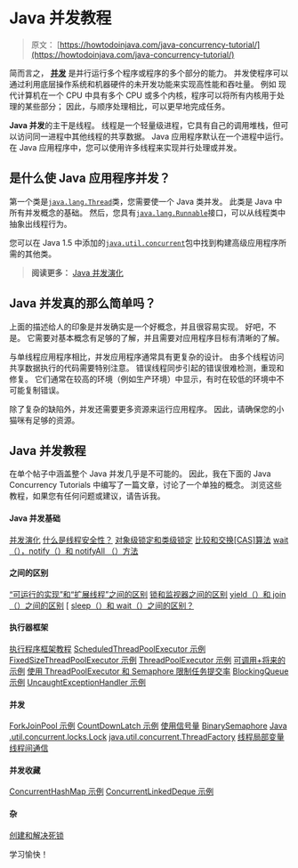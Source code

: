 # Java 并发教程

> 原文： [https://howtodoinjava.com/java-concurrency-tutorial/](https://howtodoinjava.com/java-concurrency-tutorial/)

简而言之， [**并发**](https://en.wikipedia.org/wiki/Concurrency_%28computer_science%29) 是并行运行多个程序或程序的多个部分的能力。 并发使程序可以通过利用底层操作系统和机器硬件的未开发功能来实现高性能和吞吐量。 例如 现代计算机在一个 CPU 中具有多个 CPU 或多个内核，程序可以将所有内核用于处理的某些部分； 因此，与顺序处理相比，可以更早地完成任务。

**Java 并发**的主干是线程。 线程是一个轻量级进程，它具有自己的调用堆栈，但可以访问同一进程中其他线程的共享数据。 Java 应用程序默认在一个进程中运行。 在 Java 应用程序中，您可以使用许多线程来实现并行处理或并发。

## 是什么使 Java 应用程序并发？

第一个类是[`java.lang.Thread`](https://docs.oracle.com/javase/7/docs/api/java/lang/Thread.html)类，您需要使一个 Java 类并发。 此类是 Java 中所有并发概念的基础。 然后，您具有[`java.lang.Runnable`](https://docs.oracle.com/javase/7/docs/api/java/lang/Runnable.html)接口，可以从线程类中抽象出线程行为。

您可以在 Java 1.5 中添加的[`java.util.concurrent`](https://docs.oracle.com/javase/7/docs/api/java/util/concurrent/package-summary.html)包中找到构建高级应用程序所需的其他类。

> **阅读更多：** [Java 并发演化](//howtodoinjava.com/java/multi-threading/java-multi-threading-evolution-and-topics/)

## Java 并发真的那么简单吗？

上面的描述给人的印象是并发确实是一个好概念，并且很容易实现。 好吧，不是。 它需要对基本概念有足够的了解，并且需要对应用程序目标有清晰的了解。

与单线程应用程序相比，并发应用程序通常具有更复杂的设计。 由多个线程访问共享数据执行的代码需要特别注意。 错误线程同步引起的错误很难检测，重现和修复。 它们通常在较高的环境（例如生产环境）中显示，有时在较低的环境中不可能复制错误。

除了复杂的缺陷外，并发还需要更多资源来运行应用程序。 因此，请确保您的小猫咪有足够的资源。

## Java 并发教程

在单个帖子中涵盖整个 Java 并发几乎是不可能的。 因此，我在下面的 Java Concurrency Tutorials 中编写了一篇文章，讨论了一个单独的概念。 浏览这些教程，如果您有任何问题或建议，请告诉我。

#### Java 并发基础

[并发演化](//howtodoinjava.com/java/multi-threading/java-multi-threading-evolution-and-topics/)
[什么是线程安全性？](//howtodoinjava.com/java/multi-threading/what-is-thread-safety/)
[对象级锁定和类级锁定](//howtodoinjava.com/java/multi-threading/thread-synchronization-object-level-locking-and-class-level-locking/)
[比较和交换[CAS]算法](//howtodoinjava.com/java/multi-threading/compare-and-swap-cas-algorithm/)
[wait（），notify（）和 notifyAll （）方法](//howtodoinjava.com/java/multi-threading/how-to-work-with-wait-notify-and-notifyall-in-java/)

#### 之间的区别

[“可运行的实现”和“扩展线程”之间的区别](//howtodoinjava.com/java/multi-threading/difference-between-implements-runnable-and-extends-thread-in-java/)
[锁和监视器之间的区别](//howtodoinjava.com/java/multi-threading/multithreading-difference-between-lock-and-monitor/)
[yield（）和 join（）之间的区别](//howtodoinjava.com/java/multi-threading/difference-between-yield-and-join-in-threads-in-java/) [
[sleep（）和 wait（）之间的区别？](//howtodoinjava.com/java/multi-threading/difference-between-sleep-and-wait/)

#### 执行器框架

[执行程序框架教程](//howtodoinjava.com/java-5/java-executor-framework-tutorial-and-best-practices/)
[ScheduledThreadPoolExecutor 示例](//howtodoinjava.com/2015/03/25/task-scheduling-with-executors-scheduledthreadpoolexecutor-example/)
[FixedSizeThreadPoolExecutor 示例](//howtodoinjava.com/java/multi-threading/java-fixed-size-thread-pool-executor-example/)
[ThreadPoolExecutor 示例](//howtodoinjava.com/java/multi-threading/java-thread-pool-executor-example/)
[可调用+将来的示例](//howtodoinjava.com/java/multi-threading/threadpoolexecutor-callable-future-example/)
[使用 ThreadPoolExecutor 和 Semaphore 限制任务提交率](//howtodoinjava.com/java/multi-threading/throttling-task-submission-rate-using-threadpoolexecutor-and-semaphore/)
[BlockingQueue 示例](//howtodoinjava.com/java-5/how-to-use-blockingqueue-and-threadpoolexecutor-in-java/)
[UncaughtExceptionHandler 示例](//howtodoinjava.com/java/multi-threading/how-to-restart-thread-using-uncaughtexceptionhandler/)

#### 并发

[ForkJoinPool 示例](//howtodoinjava.com/java-7/forkjoin-framework-tutorial-forkjoinpool-example/)
[CountDownLatch 示例](//howtodoinjava.com/java/multi-threading/when-to-use-countdownlatch-java-concurrency-example-tutorial/)
[使用信号量](//howtodoinjava.com/java/multi-threading/control-concurrent-access-to-multiple-copies-of-a-resource-using-semaphore/)
[BinarySemaphore](//howtodoinjava.com/java/multi-threading/binary-semaphore-tutorial-and-example/)
[Java .util.concurrent.locks.Lock](//howtodoinjava.com/java/multi-threading/how-to-use-locks-in-java-java-util-concurrent-locks-lock-tutorial-and-example/)
[java.util.concurrent.ThreadFactory](//howtodoinjava.com/java/multi-threading/creating-threads-using-java-util-concurrent-threadfactory/)
[线程局部变量](//howtodoinjava.com/java/multi-threading/when-and-how-to-use-thread-local-variables/)
[线程间通信](//howtodoinjava.com/java/multi-threading/inter-thread-communication-using-piped-streams-in-java/)

#### 并发收藏

[ConcurrentHashMap 示例](//howtodoinjava.com/java/collections/best-practices-for-using-concurrenthashmap/)
[ConcurrentLinkedDeque 示例](//howtodoinjava.com/java/multi-threading/non-blocking-thread-safe-list-concurrentlinkeddeque-example/)

#### 杂

[创建和解决死锁](//howtodoinjava.com/java/multi-threading/writing-a-deadlock-and-resolving-in-java/)

学习愉快！